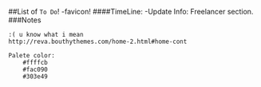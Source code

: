 ##List of `To Do`!
    -favicon!
####TimeLine:
    -Update Info: Freelancer section.
###Notes
```
:( u know what i mean
http://reva.bouthythemes.com/home-2.html#home-cont

Palete color: 
    #ffffcb
    #fac090
    #303e49
```